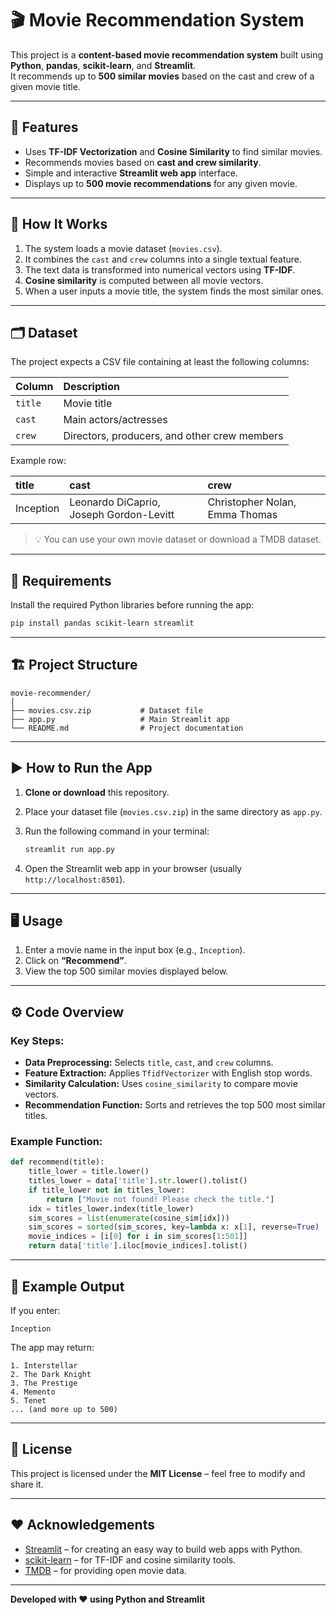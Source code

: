 # 🎬 Movie Recommendation System

This project is a **content-based movie recommendation system** built using **Python**, **pandas**, **scikit-learn**, and **Streamlit**.  
It recommends up to **500 similar movies** based on the cast and crew of a given movie title.

---

## 🚀 Features

- Uses **TF-IDF Vectorization** and **Cosine Similarity** to find similar movies.  
- Recommends movies based on **cast and crew similarity**.  
- Simple and interactive **Streamlit web app** interface.  
- Displays up to **500 movie recommendations** for any given movie.  

---

## 🧠 How It Works

1. The system loads a movie dataset (`movies.csv`).
2. It combines the `cast` and `crew` columns into a single textual feature.
3. The text data is transformed into numerical vectors using **TF-IDF**.
4. **Cosine similarity** is computed between all movie vectors.
5. When a user inputs a movie title, the system finds the most similar ones.

---

## 🗂️ Dataset

The project expects a CSV file containing at least the following columns:

| Column | Description |
|:-------|:-------------|
| `title` | Movie title |
| `cast` | Main actors/actresses |
| `crew` | Directors, producers, and other crew members |

Example row:

| title | cast | crew |
|:------|:------|:------|
| Inception | Leonardo DiCaprio, Joseph Gordon-Levitt | Christopher Nolan, Emma Thomas |

> 💡 You can use your own movie dataset or download a TMDB dataset.

---

## 🧰 Requirements

Install the required Python libraries before running the app:

```bash
pip install pandas scikit-learn streamlit
```

---

## 🏗️ Project Structure

```
movie-recommender/
│
├── movies.csv.zip           # Dataset file
├── app.py                   # Main Streamlit app
└── README.md                # Project documentation
```

---

## ▶️ How to Run the App

1. **Clone or download** this repository.
2. Place your dataset file (`movies.csv.zip`) in the same directory as `app.py`.
3. Run the following command in your terminal:

   ```bash
   streamlit run app.py
   ```

4. Open the Streamlit web app in your browser (usually `http://localhost:8501`).

---

## 🖥️ Usage

1. Enter a movie name in the input box (e.g., `Inception`).
2. Click on **“Recommend”**.
3. View the top 500 similar movies displayed below.

---

## ⚙️ Code Overview

### Key Steps:
- **Data Preprocessing:** Selects `title`, `cast`, and `crew` columns.
- **Feature Extraction:** Applies `TfidfVectorizer` with English stop words.
- **Similarity Calculation:** Uses `cosine_similarity` to compare movie vectors.
- **Recommendation Function:** Sorts and retrieves the top 500 most similar titles.

### Example Function:

```python
def recommend(title):
    title_lower = title.lower()
    titles_lower = data['title'].str.lower().tolist()
    if title_lower not in titles_lower:
        return ["Movie not found! Please check the title."]
    idx = titles_lower.index(title_lower)
    sim_scores = list(enumerate(cosine_sim[idx]))
    sim_scores = sorted(sim_scores, key=lambda x: x[1], reverse=True)
    movie_indices = [i[0] for i in sim_scores[1:501]]
    return data['title'].iloc[movie_indices].tolist()
```

---

## 🧩 Example Output

If you enter:

```
Inception
```

The app may return:

```
1. Interstellar  
2. The Dark Knight  
3. The Prestige  
4. Memento  
5. Tenet  
... (and more up to 500)
```

---

## 📄 License

This project is licensed under the **MIT License** – feel free to modify and share it.

---

## ❤️ Acknowledgements

- [Streamlit](https://streamlit.io) – for creating an easy way to build web apps with Python.  
- [scikit-learn](https://scikit-learn.org) – for TF-IDF and cosine similarity tools.  
- [TMDB](https://www.themoviedb.org/) – for providing open movie data.

---

**Developed with ❤️ using Python and Streamlit**
